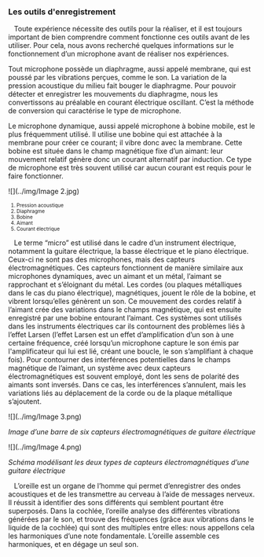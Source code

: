 ### Les outils d'enregistrement

<p>&nbsp;&nbsp;
Toute expérience nécessite des outils pour la réaliser, et il est toujours important de bien comprendre comment fonctionne ces outils avant de les utiliser. Pour cela, nous avons recherché quelques informations sur le fonctionnement d’un microphone avant de réaliser nos expériences.</p>
<p>Tout microphone possède un diaphragme, aussi appelé membrane, qui est poussé par les vibrations perçues, comme le son. La variation de la pression acoustique du milieu fait bouger le diaphragme. Pour pouvoir détecter et enregistrer les mouvements du diaphragme, nous les convertissons au préalable en courant électrique oscillant. C’est la méthode de conversion qui caractérise le type de microphone.</p>
<p>Le microphone dynamique, aussi appelé microphone à bobine mobile, est le plus fréquemment utilisé. Il utilise une bobine qui est attachée à la membrane pour créer ce courant; il vibre donc avec la membrane. Cette bobine est située dans le champ magnétique fixe d’un aimant: leur mouvement relatif génère donc un courant alternatif par induction. Ce type de microphone est très souvent utilisé car aucun courant est requis pour le faire fonctionner.</p>

![](../img/Image 2.jpg)
<font size="1.75">
1. Pression acoustique&nbsp;&nbsp;&nbsp;&nbsp;&nbsp;&nbsp;&nbsp;&nbsp;&nbsp;&nbsp;
2. Diaphragme&nbsp;&nbsp;&nbsp;&nbsp;&nbsp;&nbsp;&nbsp;&nbsp;&nbsp;&nbsp;
3. Bobine &nbsp;&nbsp;&nbsp;&nbsp;&nbsp;&nbsp;&nbsp;&nbsp;&nbsp;&nbsp;
4. Aimant &nbsp;&nbsp;&nbsp;&nbsp;&nbsp;&nbsp;&nbsp;&nbsp;&nbsp;&nbsp;
5. Courant électrique
</font>

<p>
</p>



<p>&nbsp;&nbsp;
Le terme “micro” est utilisé dans le cadre d’un instrument électrique, notamment la guitare électrique, la basse électrique et le piano électrique. Ceux-ci ne sont pas des microphones, mais des capteurs électromagnétiques. Ces capteurs fonctionnent de manière similaire aux microphones dynamiques, avec un aimant et un métal, l’aimant se rapprochant et s’éloignant du métal. Les cordes (ou plaques métalliques dans le cas du piano électrique), magnétiques, jouent le rôle de la bobine, et vibrent lorsqu’elles génèrent un son. Ce mouvement des cordes relatif à l’aimant crée des variations dans le champs magnétique, qui est ensuite enregistré par une bobine entourant l’aimant. Ces systèmes sont utilisés dans les instruments électriques car ils contournent des problèmes liés à l’effet Larsen (l’effet Larsen est un effet d’amplification d’un son à une certaine fréquence, créé lorsqu’un microphone capture le son émis par l'amplificateur qui lui est lié, créant une boucle, le son s’amplifiant à chaque fois). Pour contourner des interférences potentielles dans le champs magnétique de l’aimant, un système avec deux capteurs électromagnétiques est souvent employé, dont les sens de polarité des aimants sont inversés. Dans ce cas, les interférences s’annulent, mais les variations liés au déplacement de la corde ou de la plaque métallique s’ajoutent.</p>

![](../img/Image 3.png)
<p><em> Image d’une barre de six capteurs électromagnétiques de guitare électrique </em></p>

![](../img/Image 4.png)
<p><em> Schéma modélisant les deux types de capteurs électromagnétiques d’une guitare électrique </em></p>

<p>&nbsp;&nbsp;
L’oreille est un organe de l’homme qui permet d’enregistrer des ondes acoustiques et de les transmettre au cerveau à l’aide de messages nerveux. Il réussit à identifier des sons différents qui semblent pourtant être superposés. Dans la cochlée, l’oreille analyse des différentes vibrations générées par le son, et trouve des fréquences (grâce aux vibrations dans le liquide de la cochlée) qui sont des multiples entre elles: nous appellons cela les harmoniques d’une note fondamentale. L’oreille assemble ces harmoniques, et en dégage un seul son.
</p>
